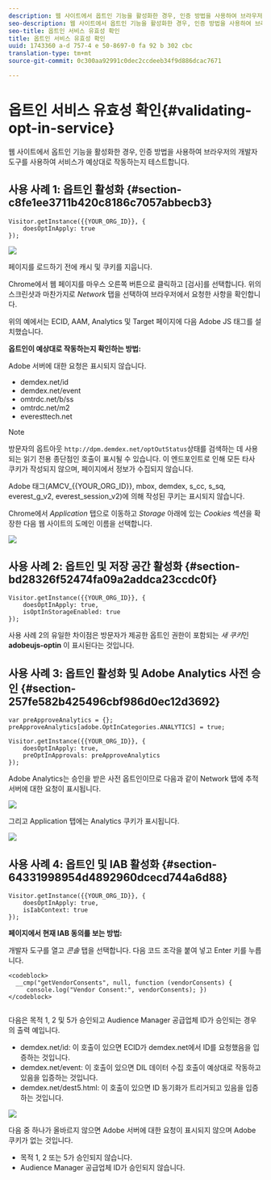 ```yaml
---
description: 웹 사이트에서 옵트인 기능을 활성화한 경우, 인증 방법을 사용하여 브라우저의 개발자 도구를 사용하여 서비스가 예상대로 작동하는지 테스트합니다.
seo-description: 웹 사이트에서 옵트인 기능을 활성화한 경우, 인증 방법을 사용하여 브라우저의 개발자 도구를 사용하여 서비스가 예상대로 작동하는지 테스트합니다.
seo-title: 옵트인 서비스 유효성 확인
title: 옵트인 서비스 유효성 확인
uuid: 1743360 a-d 757-4 e 50-8697-0 fa 92 b 302 cbc
translation-type: tm+mt
source-git-commit: 0c300aa92991c0dec2ccdeeb34f9d886dcac7671

---
```



# 옵트인 서비스 유효성 확인{#validating-opt-in-service}

웹 사이트에서 옵트인 기능을 활성화한 경우, 인증 방법을 사용하여 브라우저의 개발자 도구를 사용하여 서비스가 예상대로 작동하는지 테스트합니다.

## 사용 사례 1: 옵트인 활성화 {#section-c8fe1ee3711b420c8186c7057abbecb3}

```
Visitor.getInstance({{YOUR_ORG_ID}}, { 
    doesOptInApply: true 
});
```

![](assets/use_case_1_1.png)

페이지를 로드하기 전에 캐시 및 쿠키를 지웁니다.

Chrome에서 웹 페이지를 마우스 오른쪽 버튼으로 클릭하고 [검사]를 선택합니다. 위의 스크린샷과 마찬가지로 *Network* 탭을 선택하여 브라우저에서 요청한 사항을 확인합니다.

위의 예에서는 ECID, AAM, Analytics 및 Target 페이지에 다음 Adobe JS 태그를 설치했습니다.

**옵트인이 예상대로 작동하는지 확인하는 방법:**

Adobe 서버에 대한 요청은 표시되지 않습니다.

* demdex.net/id
* demdex.net/event
* omtrdc.net/b/ss
* omtrdc.net/m2
* everesttech.net

>[!NOTE]
>
>방문자의 옵트아웃 `http://dpm.demdex.net/optOutStatus`상태를 검색하는 데 사용되는 읽기 전용 종단점인 호출이 표시될 수 있습니다. 이 엔드포인트로 인해 모든 타사 쿠키가 작성되지 않으며, 페이지에서 정보가 수집되지 않습니다.

Adobe 태그(AMCV_{{YOUR_ORG_ID}}, mbox, demdex, s_cc, s_sq, everest_g_v2, everest_session_v2)에 의해 작성된 쿠키는 표시되지 않습니다.

Chrome에서 *Application* 탭으로 이동하고 *Storage* 아래에 있는 *Cookies* 섹션을 확장한 다음 웹 사이트의 도메인 이름을 선택합니다.

![](assets/use_case_1_2.png)

## 사용 사례 2: 옵트인 및 저장 공간 활성화 {#section-bd28326f52474fa09a2addca23ccdc0f}

```
Visitor.getInstance({{YOUR_ORG_ID}}, { 
    doesOptInApply: true, 
    isOptInStorageEnabled: true 
});
```

사용 사례 2의 유일한 차이점은 방문자가 제공한 옵트인 권한이 포함되는 *새 쿠키*인 **adobeujs-optin** 이 표시된다는 것입니다.

## 사용 사례 3: 옵트인 활성화 및 Adobe Analytics 사전 승인 {#section-257fe582b425496cbf986d0ec12d3692}

```
var preApproveAnalytics = {}; 
preApproveAnalytics[adobe.OptInCategories.ANALYTICS] = true;

Visitor.getInstance({{YOUR_ORG_ID}}, { 
    doesOptInApply: true, 
    preOptInApprovals: preApproveAnalytics 
});
```

Adobe Analytics는 승인을 받은 사전 옵트인이므로 다음과 같이 Network 탭에 추적 서버에 대한 요청이 표시됩니다.

![](assets/use_case_3_1.png)

그리고 Application 탭에는 Analytics 쿠키가 표시됩니다.

![](assets/use_case_3_2.png)

## 사용 사례 4: 옵트인 및 IAB 활성화 {#section-64331998954d4892960dcecd744a6d88}

```
Visitor.getInstance({{YOUR_ORG_ID}}, { 
    doesOptInApply: true, 
    isIabContext: true 
});
```

**페이지에서 현재 IAB 동의를 보는 방법:**

개발자 도구를 열고 *콘솔* 탭을 선택합니다. 다음 코드 조각을 붙여 넣고 Enter 키를 누릅니다.

```
<codeblock>
  __cmp("getVendorConsents", null, function (vendorConsents) { 
     console.log("Vendor Consent:", vendorConsents); }) 
</codeblock>  
  
```

다음은 목적 1, 2 및 5가 승인되고 Audience Manager 공급업체 ID가 승인되는 경우의 출력 예입니다.

* demdex.net/id: 이 호출이 있으면 ECID가 demdex.net에서 ID를 요청했음을 입증하는 것입니다.
* demdex.net/event: 이 호출이 있으면 DIL 데이터 수집 호출이 예상대로 작동하고 있음을 입증하는 것입니다.
* demdex.net/dest5.html: 이 호출이 있으면 ID 동기화가 트리거되고 있음을 입증하는 것입니다.

![](assets/use_case_4_1.png)

다음 중 하나가 올바르지 않으면 Adobe 서버에 대한 요청이 표시되지 않으며 Adobe 쿠키가 없는 것입니다.

* 목적 1, 2 또는 5가 승인되지 않습니다.
* Audience Manager 공급업체 ID가 승인되지 않습니다.